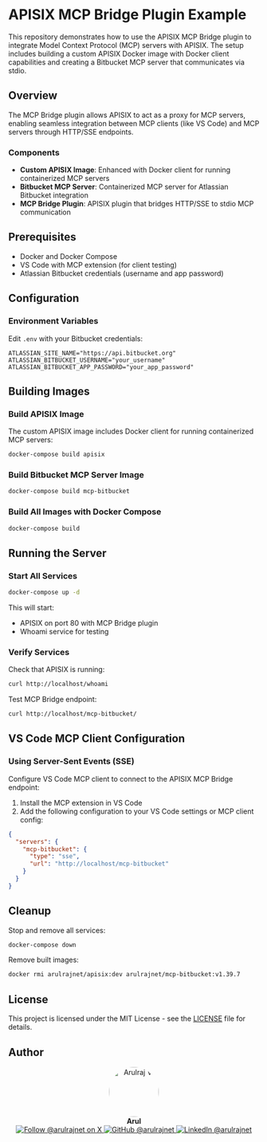 # APISIX MCP Bridge Plugin Example

This repository demonstrates how to use the APISIX MCP Bridge plugin to integrate Model Context Protocol (MCP) servers with APISIX. The setup includes building a custom APISIX Docker image with Docker client capabilities and creating a Bitbucket MCP server that communicates via stdio.

## Overview

The MCP Bridge plugin allows APISIX to act as a proxy for MCP servers, enabling seamless integration between MCP clients (like VS Code) and MCP servers through HTTP/SSE endpoints.

### Components

- **Custom APISIX Image**: Enhanced with Docker client for running containerized MCP servers
- **Bitbucket MCP Server**: Containerized MCP server for Atlassian Bitbucket integration
- **MCP Bridge Plugin**: APISIX plugin that bridges HTTP/SSE to stdio MCP communication

## Prerequisites

- Docker and Docker Compose
- VS Code with MCP extension (for client testing)
- Atlassian Bitbucket credentials (username and app password)

## Configuration

### Environment Variables

Edit `.env` with your Bitbucket credentials:

```properties
ATLASSIAN_SITE_NAME="https://api.bitbucket.org"
ATLASSIAN_BITBUCKET_USERNAME="your_username"
ATLASSIAN_BITBUCKET_APP_PASSWORD="your_app_password"
```

## Building Images

### Build APISIX Image

The custom APISIX image includes Docker client for running containerized MCP servers:

```bash
docker-compose build apisix
```

### Build Bitbucket MCP Server Image

```bash
docker-compose build mcp-bitbucket
```

### Build All Images with Docker Compose

```bash
docker-compose build
```

## Running the Server

### Start All Services

```bash
docker-compose up -d
```

This will start:
- APISIX on port 80 with MCP Bridge plugin
- Whoami service for testing

### Verify Services

Check that APISIX is running:

```bash
curl http://localhost/whoami
```

Test MCP Bridge endpoint:

```bash
curl http://localhost/mcp-bitbucket/
```

## VS Code MCP Client Configuration

### Using Server-Sent Events (SSE)

Configure VS Code MCP client to connect to the APISIX MCP Bridge endpoint:

1. Install the MCP extension in VS Code
2. Add the following configuration to your VS Code settings or MCP client config:

```json
{
  "servers": {
    "mcp-bitbucket": {
      "type": "sse",
      "url": "http://localhost/mcp-bitbucket"
    }
  }
}
```

## Cleanup

Stop and remove all services:

```bash
docker-compose down
```

Remove built images:

```bash
docker rmi arulrajnet/apisix:dev arulrajnet/mcp-bitbucket:v1.39.7
```

## License

This project is licensed under the MIT License - see the [LICENSE](LICENSE) file for details.

## Author

<p align="center">
  <a href="https://x.com/arulrajnet">
    <img src="https://github.com/arulrajnet.png?size=100" alt="Arulraj V" width="100" height="100" style="border-radius: 50%;" class="avatar-user">
  </a>
  <br>
  <strong>Arul</strong>
  <br>
  <a href="https://x.com/arulrajnet">
    <img src="https://img.shields.io/badge/Follow-%40arulrajnet-1DA1F2?style=for-the-badge&logo=x&logoColor=white" alt="Follow @arulrajnet on X">
  </a>
  <a href="https://github.com/arulrajnet">
    <img src="https://img.shields.io/badge/GitHub-arulrajnet-181717?style=for-the-badge&logo=github&logoColor=white" alt="GitHub @arulrajnet">
  </a>
  <a href="https://linkedin.com/in/arulrajnet">
    <img src="https://custom-icon-badges.demolab.com/badge/LinkedIn-arulrajnet-0A66C2?style=for-the-badge&logo=linkedin-white&logoColor=white" alt="LinkedIn @arulrajnet">
  </a>
</p>
